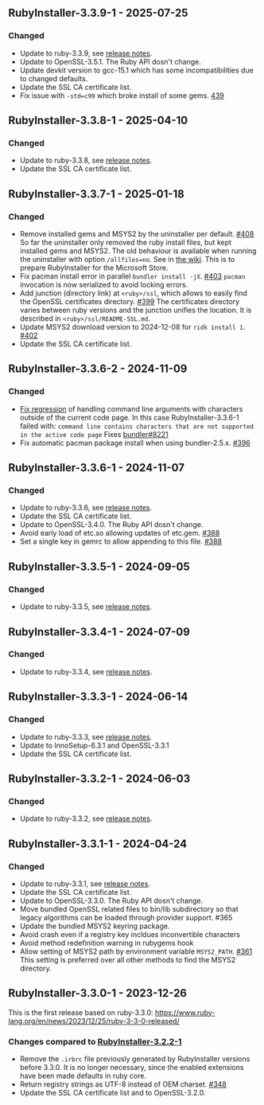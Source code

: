 ## RubyInstaller-3.3.9-1 - 2025-07-25

### Changed
- Update to ruby-3.3.9, see [release notes](https://www.ruby-lang.org/en/news/2025/07/24/ruby-3-3-9-released/).
- Update to OpenSSL-3.5.1. The Ruby API dosn't change.
- Update devkit version to gcc-15.1 which has some incompatibilities due to changed defaults.
- Update the SSL CA certificate list.
- Fix issue with `-std=c99` which broke install of some gems. [439](https://github.com/oneclick/rubyinstaller2/issues/439)


## RubyInstaller-3.3.8-1 - 2025-04-10

### Changed
- Update to ruby-3.3.8, see [release notes](https://www.ruby-lang.org/en/news/2025/04/09/ruby-3-3-8-released/).
- Update the SSL CA certificate list.


## RubyInstaller-3.3.7-1 - 2025-01-18

### Changed
- Remove installed gems and MSYS2 by the uninstaller per default. [#408](https://github.com/oneclick/rubyinstaller2/issues/408)
  So far the uninstaller only removed the ruby install files, but kept installed gems and MSYS2.
  The old behaviour is available when running the uninstaller with option `/allfiles=no`.
  See in [the wiki](https://github.com/oneclick/rubyinstaller2/wiki/FAQ#user-content-silent-install).
  This is to prepare RubyInstaller for the Microsoft Store.
- Fix pacman install error in parallel `bundler install -jX`. [#403](https://github.com/oneclick/rubyinstaller2/issues/403)
  `pacman` invocation is now serialized to avoid locking errors.
- Add junction (directory link) at `<ruby>/ssl`, which allows to easily find the OpenSSL certificates directory. [#399](https://github.com/oneclick/rubyinstaller2/issues/399)
  The certificates directory varies between ruby versions and the junction unifies the location.
  It is described in `<ruby>/ssl/README-SSL.md`.
- Update MSYS2 download version to 2024-12-08 for `ridk install 1`. [#402](https://github.com/oneclick/rubyinstaller2/issues/402)
- Update the SSL CA certificate list.


## RubyInstaller-3.3.6-2 - 2024-11-09

### Changed
- [Fix regression](https://github.com/oneclick/rubyinstaller2/commit/978e145d89b51c671c4f4cab07ebfabe0ac158c8) of handling command line arguments with characters outside of the current code page.
  In this case RubyInstaller-3.3.6-1 failed with:
  `command line contains characters that are not supported in the active code page`
  Fixes [bundler#8221](https://github.com/rubygems/rubygems/pull/8221)
- Fix automatic pacman package install when using bundler-2.5.x. [#396](https://github.com/oneclick/rubyinstaller2/issues/396)


## RubyInstaller-3.3.6-1 - 2024-11-07

### Changed
- Update to ruby-3.3.6, see [release notes](https://www.ruby-lang.org/en/news/2024/11/05/ruby-3-3-6-released/).
- Update the SSL CA certificate list.
- Update to OpenSSL-3.4.0. The Ruby API dosn't change.
- Avoid early load of etc.so allowing updates of etc.gem. [#388](https://github.com/oneclick/rubyinstaller2/issues/388)
- Set a single key in gemrc to allow appending to this file. [#388](https://github.com/oneclick/rubyinstaller2/issues/388#issuecomment-2348393612)


## RubyInstaller-3.3.5-1 - 2024-09-05

### Changed
- Update to ruby-3.3.5, see [release notes](https://www.ruby-lang.org/en/news/2024/09/03/3-3-5-released/).


## RubyInstaller-3.3.4-1 - 2024-07-09

### Changed
- Update to ruby-3.3.4, see [release notes](https://www.ruby-lang.org/en/news/2024/07/09/ruby-3-3-4-released/).


## RubyInstaller-3.3.3-1 - 2024-06-14

### Changed
- Update to ruby-3.3.3, see [release notes](https://www.ruby-lang.org/en/news/2024/06/12/ruby-3-3-3-released/).
- Update to InnoSetup-6.3.1 and OpenSSL-3.3.1
- Update the SSL CA certificate list.


## RubyInstaller-3.3.2-1 - 2024-06-03

### Changed
- Update to ruby-3.3.2, see [release notes](https://www.ruby-lang.org/en/news/2024/05/30/ruby-3-3-2-released/).


## RubyInstaller-3.3.1-1 - 2024-04-24

### Changed
- Update to ruby-3.3.1, see [release notes](https://www.ruby-lang.org/en/news/2024/04/23/ruby-3-3-1-released/).
- Update the SSL CA certificate list.
- Update to OpenSSL-3.3.0. The Ruby API dosn't change.
- Move bundled OpenSSL related files to bin/lib subdirectory so that legacy algorithms can be loaded through provider support. #365
- Update the bundled MSYS2 keyring package.
- Avoid crash even if a registry key incldues inconvertible characters
- Avoid method redefinition warning in rubygems hook
- Allow setting of MSYS2 path by environment variable `MSYS2_PATH`. [#361](https://github.com/oneclick/rubyinstaller2/issues/361)
  This setting is preferred over all other methods to find the MSYS2 directory.


## RubyInstaller-3.3.0-1 - 2023-12-26

This is the first release based on ruby-3.3.0: https://www.ruby-lang.org/en/news/2023/12/25/ruby-3-3-0-released/

### Changes compared to [RubyInstaller-3.2.2-1](CHANGELOG-3.2.md#rubyinstaller-322-1---2023-04-01)

- Remove the `.irbrc` file previously generated by RubyInstaller versions before 3.3.0.
  It is no longer necessary, since the enabled extensions have been made defaults in ruby core.
- Return registry strings as UTF-8 instead of OEM charset. [#348](https://github.com/oneclick/rubyinstaller2/issues/348)
- Update the SSL CA certificate list and to OpenSSL-3.2.0.
